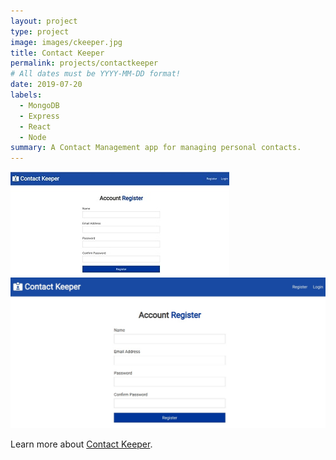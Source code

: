 ```yaml
---
layout: project
type: project
image: images/ckeeper.jpg
title: Contact Keeper
permalink: projects/contactkeeper
# All dates must be YYYY-MM-DD format!
date: 2019-07-20
labels:
  - MongoDB
  - Express
  - React
  - Node
summary: A Contact Management app for managing personal contacts.
---
```


<div class="ui small rounded images">
  <img class="ui image" src="../images/ckeeper1.jpg">
  <img class="ui image" src="../images/ckeeper2.jpg">
</div>


Learn more about [Contact Keeper](https://github.com/PJMantoss/contact-keeper).
